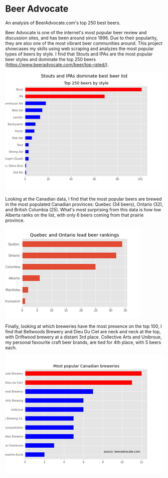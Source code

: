 # Beer Advocate
An analysis of BeerAdvocate.com's top 250 best beers.

Beer Advocate is one of the internet's most popular beer review and discussion sites, and has been around since 1996. Due to their popularity, they are also one of the most vibrant beer communities around. This project showcases my skills using web scraping and analyzes the most popular types of beers by style. I find that Stouts and IPAs are the most popular beer styles and dominate the top 250 beers (https://www.beeradvocate.com/beer/top-rated/).

![Stouts and IPAs dominate BeerAdvocates Top 250 beers](https://github.com/PatrickDLeduc/beer-advocate/blob/main/stout_ipa.png?raw=true)

Looking at the Canadian data, I find that the most popular beers are brewed in the most populated Canadian provinces: Quebec (34 beers), Ontario (32), and British Columbia (25). What's most surprising from this data is how low Alberta ranks on the list, with only 6 beers coming from that prairie province.

![Quebec and Ontario brewers have the biggest share on the top 100 Canadian beers list ](https://github.com/PatrickDLeduc/beer-advocate/blob/main/best_canadian_beers.png?raw=true)

Finally, looking at which breweries have the most presence on the top 100, I find that Bellwoods Brewery and Dieu Du Ciel are neck and neck at the top, with Driftwood brewery at a distant 3rd place. Collective Arts and Unibroue, my personal favourite craft beer brands, are tied for 4th place, with 5 beers each.

![Bellwoods Brewery and Dieu Du Ciel beers make up nearly one-quarter of the top 100 Canadian beers](https://github.com/PatrickDLeduc/beer-advocate/blob/main/best_canadian_breweries.png?raw=true)
